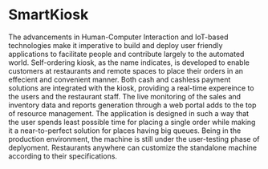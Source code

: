 # SmartKiosk
The advancements in Human-Computer Interaction and IoT-based technologies make it imperative to build and deploy user friendly applications
to facilitate people and contribute largely to the automated world. Self-ordering kiosk, as the name indicates, is developed to enable customers
at restaurants and remote spaces to place their orders in an effecient and convenient manner. Both cash and cashless payment solutions are 
integrated with the kiosk, providing a real-time expereince to the users and the restaurant staff. The live monitoring of the sales and inventory 
data and reports generation through a web portal adds to the top of resource management. The application is designed in such a way that the user 
spends least possible time for placing a single order while making it a near-to-perfect solution for places having big queues. Being in the production 
environment, the machine is still under the user-testing phase of deplyoment. Restaurants anywhere can customize the standalone machine according 
to their specifications. 
